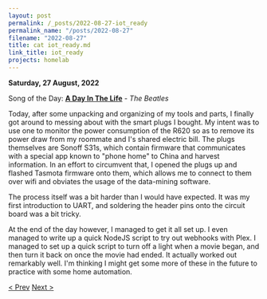 ```yaml
---
layout: post
permalink: /_posts/2022-08-27-iot_ready
permalink_name: "/posts/2022-08-27"
filename: "2022-08-27"
title: cat iot_ready.md
link_title: iot_ready
projects: homelab
---
```

**Saturday, 27 August, 2022**

Song of the Day: [**A Day In The Life**](https://youtu.be/TN2MXd8UC5g) - *The Beatles*

Today, after some unpacking and organizing of my tools and parts, I finally got around to messing about with the smart plugs I bought. My intent was to use one to monitor the power consumption of the R620 so as to remove its power draw from my roommate and I's shared electric bill. The plugs themselves are Sonoff S31s, which contain firmware that communicates with a special app known to "phone home" to China and harvest information. In an effort to circumvent that, I opened the plugs up and flashed Tasmota firmware onto them, which allows me to connect to them over wifi and obviates the usage of the data-mining software.

The process itself was a bit harder than I would have expected. It was my first introduction to UART, and soldering the header pins onto the circuit board was a bit tricky.

At the end of the day however, I managed to get it all set up. I even managed to write up a quick NodeJS script to try out webhooks with Plex. I managed to set up a quick script to turn off a light when a movie began, and then turn it back on once the movie had ended. It actually worked out remarkably well. I'm thinking I might get some more of these in the future to practice with some home automation.

[< Prev](/_posts/2022-08-26-network_online_(?))    [Next >](/_posts/2022-08-28-welcome_to_the_internet_(nginx))
